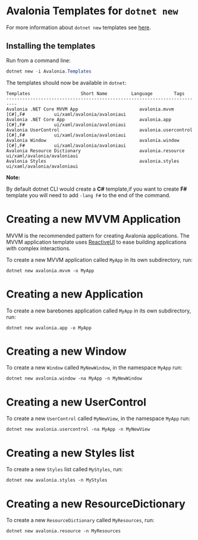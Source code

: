 # Avalonia Templates for `dotnet new`

For more information about `dotnet new` templates see [here](https://blogs.msdn.microsoft.com/dotnet/2017/04/02/how-to-create-your-own-templates-for-dotnet-new/).

## Installing the templates

Run from a command line:

```powershell
dotnet new -i Avalonia.Templates
```

The templates should now be available in `dotnet`:

```
Templates                   Short Name         Language        Tags
--------------------------------------------------------------------------
Avalonia .NET Core MVVM App                       avalonia.mvvm             [C#],F#           ui/xaml/avalonia/avaloniaui
Avalonia .NET Core App                            avalonia.app              [C#],F#           ui/xaml/avalonia/avaloniaui
Avalonia UserControl                              avalonia.usercontrol      [C#],F#           ui/xaml/avalonia/avaloniaui
Avalonia Window                                   avalonia.window           [C#],F#           ui/xaml/avalonia/avaloniaui
Avalonia Resource Dictionary                      avalonia.resource                           ui/xaml/avalonia/avaloniaui
Avalonia Styles                                   avalonia.styles                             ui/xaml/avalonia/avaloniaui
```

**Note:**

By default dotnet CLI would create a **C#** template,if you want to create **F#** template you will need to add ```-lang F#``` to the end of the command.

# Creating a new MVVM Application

MVVM is the recommended pattern for creating Avalonia applications. The MVVM application template
uses [ReactiveUI](https://reactiveui.net/) to ease building applications with complex interactions.

To create a new MVVM application called `MyApp` in its own subdirectory, run:

```
dotnet new avalonia.mvvm -o MyApp
```

# Creating a new Application

To create a new barebones application called `MyApp` in its own subdirectory, run:

```
dotnet new avalonia.app -o MyApp
```

# Creating a new Window

To create a new `Window` called `MyNewWindow`, in the namespace `MyApp` run:

```
dotnet new avalonia.window -na MyApp -n MyNewWindow
```

# Creating a new UserControl

To create a new `UserControl` called `MyNewView`, in the namespace `MyApp` run:

```
dotnet new avalonia.usercontrol -na MyApp -n MyNewView
```

# Creating a new Styles list

To create a new `Styles` list called `MyStyles`, run:

```
dotnet new avalonia.styles -n MyStyles
```

# Creating a new ResourceDictionary

To create a new `ResourceDictionary` called `MyResources`, run:

```
dotnet new avalonia.resource -n MyResources
```

